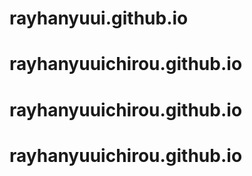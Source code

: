# rayhanyuui.github.io
# rayhanyuuichirou.github.io
# rayhanyuuichirou.github.io
# rayhanyuuichirou.github.io
